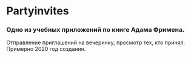 # Partyinvites
### Одно из учебных приложений по книге Адама Фримена.
Отправление приглашений на вечеринку, просмотр тех, кто принял.
Примерно 2020 год создания.
